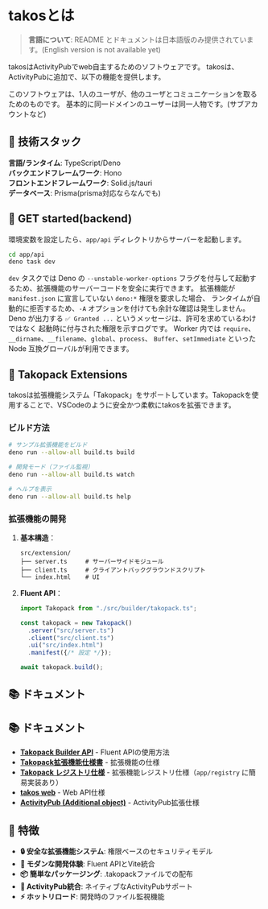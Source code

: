 # takosとは

> **言語について**: README とドキュメントは日本語版のみ提供されています。(English version is not available yet)

takosはActivityPubでweb自主するためのソフトウェアです。
takosは、ActivityPubに追加で、以下の機能を提供します。

このソフトウェアは、1人のユーザが、他のユーザとコミュニケーションを取るためのものです。
基本的に同一ドメインのユーザーは同一人物です。(サブアカウントなど)

## 🔧 技術スタック

**言語/ランタイム**: TypeScript/Deno\
**バックエンドフレームワーク**: Hono\
**フロントエンドフレームワーク**: Solid.js/tauri\
**データベース**: Prisma(prisma対応ならなんでも)

## 🚀 GET started(backend)

環境変数を設定したら、`app/api` ディレクトリからサーバーを起動します。

```bash
cd app/api
deno task dev
```

`dev` タスクでは Deno の `--unstable-worker-options`
フラグを付与して起動するため、拡張機能のサーバーコードを安全に実行できます。
拡張機能が `manifest.json` に宣言していない `deno:*` 権限を要求した場合、
ランタイムが自動的に拒否するため、`-A`
オプションを付けても余計な確認は発生しません。 Deno が出力する `✅ Granted ...`
というメッセージは、許可を求めているわけではなく
起動時に付与された権限を示すログです。 Worker 内では
`require`、`__dirname`、`__filename`、`global`、`process`、
`Buffer`、`setImmediate` といった Node 互換グローバルが利用できます。

## 🔨 Takopack Extensions

takosは拡張機能システム「Takopack」をサポートしています。Takopackを使用することで、VSCodeのように安全かつ柔軟にtakosを拡張できます。

### ビルド方法

```bash
# サンプル拡張機能をビルド
deno run --allow-all build.ts build

# 開発モード（ファイル監視）
deno run --allow-all build.ts watch

# ヘルプを表示
deno run --allow-all build.ts help
```

### 拡張機能の開発

1. **基本構造**：
   ```
   src/extension/
   ├── server.ts     # サーバーサイドモジュール
   ├── client.ts     # クライアントバックグラウンドスクリプト  
   └── index.html    # UI
   ```

2. **Fluent API**：
   ```typescript
   import Takopack from "./src/builder/takopack.ts";

   const takopack = new Takopack()
     .server("src/server.ts")
     .client("src/client.ts")
     .ui("src/index.html")
     .manifest({/* 設定 */});

   await takopack.build();
   ```

## 📚 ドキュメント

## 📚 ドキュメント

- **[Takopack Builder API](./docs/takopack/builder.md)** - Fluent APIの使用方法
- **[Takopack拡張機能仕様書](./docs/takopack/main.md)** - 拡張機能の仕様
- **[Takopack レジストリ仕様](./docs/takopack/registry.md)** - 拡張機能レジストリ仕様（`app/registry` に簡易実装あり）
- **[takos web](./docs/takos-web/index.md)** - Web API仕様
- **[ActivityPub (Additional object)](./docs/activityPub/index.md)** -
  ActivityPub拡張仕様

## 🎯 特徴

- **🔒 安全な拡張機能システム**: 権限ベースのセキュリティモデル
- **🚀 モダンな開発体験**: Fluent APIとVite統合
- **📦 簡単なパッケージング**: .takopackファイルでの配布
- **🔄 ActivityPub統合**: ネイティブなActivityPubサポート
- **⚡ ホットリロード**: 開発時のファイル監視機能
